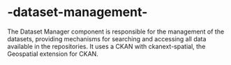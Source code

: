 # -dataset-management-
The Dataset Manager component is responsible for the management of the datasets, providing mechanisms for searching and accessing all data available in the repositories. It uses a CKAN with ckanext-spatial, the Geospatial extension for CKAN.
